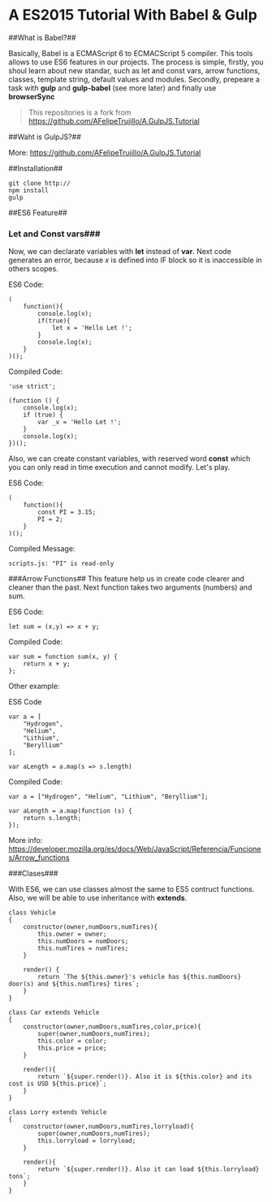 # A ES2015 Tutorial With Babel & Gulp #

##What is Babel?##

Basically, Babel is a ECMAScript 6 to ECMACScript 5 compiler. This tools allows to use
ES6 features in our projects. The process is simple, firstly, you shoul learn about new
standar, such as let and const vars, arrow functions, classes, template string, default
values and modules. Secondly, prepeare a task with **gulp** and **gulp-babel** 
(see more later) and finally use **browserSync**

> This repositories is a fork from https://github.com/AFelipeTrujillo/A.GulpJS.Tutorial

##Waht is GulpJS?##

More: https://github.com/AFelipeTrujillo/A.GulpJS.Tutorial

##Installation##

```
git clone http://
npm install
gulp
```

##ES6 Feature##

### Let and Const vars###
Now, we can declarate variables with **let** instead of **var**. 
Next code generates an error, because *x* is defined into IF block so it is
inaccessible in others scopes. 

ES6 Code:
```
(
	function(){
		console.log(x);
		if(true){
			let x = 'Hello Let !';
		}
		console.log(x);		
	}
)();
```

Compiled Code:
```
'use strict';

(function () {
	console.log(x);
	if (true) {
		var _x = 'Hello Let !';
	}
	console.log(x);
})();
```
Also, we can create constant variables, with reserved word **const** which 
you can only read in time execution and cannot modify. Let's play.

ES6 Code:
```
(
	function(){
		const PI = 3.15;
		PI = 2;		
	}
)();
```

Compiled Message:
```
scripts.js: "PI" is read-only
```

###Arrow Functions##
This feature help us in create code clearer and cleaner than the past. Next
function takes two arguments (numbers) and sum.

ES6 Code:
```
let sum = (x,y) => x + y;
```

Compiled Code:
```
var sum = function sum(x, y) {
    return x + y;
};
```

Other example:

ES6 Code
```
var a = [
    "Hydrogen",
    "Helium",
    "Lithium",
    "Beryl­lium"
];
		
var aLength = a.map(s => s.length)
```

Compiled Code:
```
var a = ["Hydrogen", "Helium", "Lithium", "Beryl­lium"];

var aLength = a.map(function (s) {
    return s.length;
});
```

More info: https://developer.mozilla.org/es/docs/Web/JavaScript/Referencia/Funciones/Arrow_functions

###Clases###

With ES6, we can use classes almost the same to ES5 contruct functions. Also,
we will be able to use inheritance with **extends**.

```
class Vehicle
{
	constructor(owner,numDoors,numTires){
		this.owner = owner;
		this.numDoors = numDoors;
		this.numTires = numTires;		
	}
	
	render() {
		return `The ${this.owner}'s vehicle has ${this.numDoors} door(s) and ${this.numTires} tires`;
	}
}

class Car extends Vehicle
{
	constructor(owner,numDoors,numTires,color,price){
		super(owner,numDoors,numTires);
		this.color = color;
		this.price = price;
	}
	
	render(){
		return `${super.render()}. Also it is ${this.color} and its cost is USD ${this.price}`;
	}
}

class Lorry extends Vehicle
{
	constructor(owner,numDoors,numTires,lorryload){
		super(owner,numDoors,numTires);
		this.lorryload = lorryload;
	}
	
	render(){
		return `${super.render()}. Also it can load ${this.lorryload} tons`;
	}
}
```